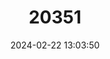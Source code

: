 ---
title: "20351"
category: "Somatogyrus aureus"
draft: false
date: 2024-02-22 13:03:50
languages:
  English: ["Goldend Pebblesnail", "Golden Pebblesnail"]
---